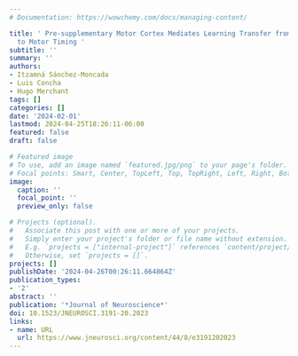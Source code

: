 ```yaml
---
# Documentation: https://wowchemy.com/docs/managing-content/

title: ' Pre-supplementary Motor Cortex Mediates Learning Transfer from Perceptual
  to Motor Timing '
subtitle: ''
summary: ''
authors:
- Itzamná Sánchez-Moncada
- Luis Concha
- Hugo Merchant
tags: []
categories: []
date: '2024-02-01'
lastmod: 2024-04-25T18:26:11-06:00
featured: false
draft: false

# Featured image
# To use, add an image named `featured.jpg/png` to your page's folder.
# Focal points: Smart, Center, TopLeft, Top, TopRight, Left, Right, BottomLeft, Bottom, BottomRight.
image:
  caption: ''
  focal_point: ''
  preview_only: false

# Projects (optional).
#   Associate this post with one or more of your projects.
#   Simply enter your project's folder or file name without extension.
#   E.g. `projects = ["internal-project"]` references `content/project/deep-learning/index.md`.
#   Otherwise, set `projects = []`.
projects: []
publishDate: '2024-04-26T00:26:11.664864Z'
publication_types:
- '2'
abstract: ''
publication: '*Journal of Neuroscience*'
doi: 10.1523/JNEUROSCI.3191-20.2023
links:
- name: URL
  url: https://www.jneurosci.org/content/44/8/e3191202023
---
```

